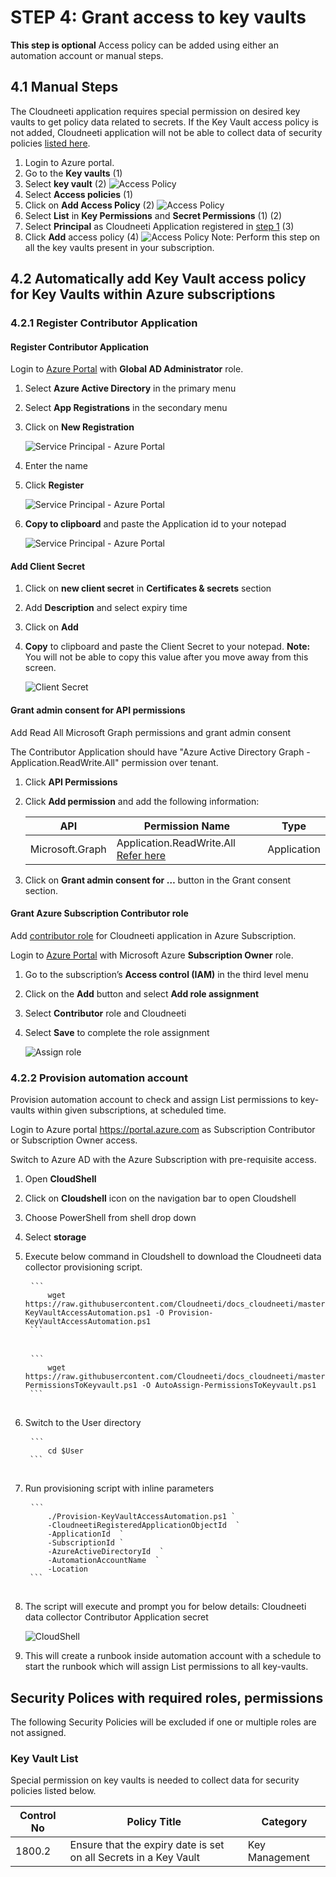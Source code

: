 # STEP 4: Grant access to key vaults
**This step is optional** 
Access policy can be added using either an automation account or manual steps.  

## 4.1 Manual Steps

The Cloudneeti application requires special permission on desired key vaults to get policy data related to secrets. 
If the Key Vault access policy is not added, Cloudneeti application will not be able to collect data of security policies [listed here](.././grantAccessToKeyVaults/#key-vault-list).

1.	Login to Azure portal.
2.	Go to the **Key vaults** (1)
3.	Select **key vault** (2)
    ![Access Policy](.././images/azureSubscriptions/Add_KeyVault_Access.png#thumbnail)
4.	Select **Access policies** (1)
5.	Click on **Add Access Policy** (2)
    ![Access Policy](.././images/azureSubscriptions/Add_Access_Policy.png#thumbnail)
6.	Select **List** in **Key Permissions** and **Secret Permissions** (1) (2)
7.	Select **Principal** as Cloudneeti Application registered in [step 1](.././azureSubscriptions/#step-1-register-cloudneeti-application) (3)
8.	Click **Add** access policy (4)
   ![Access Policy](.././images/azureSubscriptions/Select_Permission.png#thumbnail)
Note: Perform this step on all the key vaults present in your subscription.



## 4.2 Automatically add Key Vault access policy for Key Vaults within Azure subscriptions

### 4.2.1 Register Contributor Application 

#### Register Contributor Application
Login to [Azure Portal](https://portal.azure.com/) with **Global AD
Administrator** role.

1.  Select **Azure Active Directory** in the primary menu

2.  Select **App Registrations** in the secondary menu

3.  Click on **New Registration**

    ![Service Principal - Azure Portal](.././images/azureSubscriptions/AzureManual_AddSP.png#thumbnail)

4. Enter the name
5. Click **Register**     
    
     ![Service Principal - Azure Portal](.././images/azureSubscriptions/Keyvault_Register.png#thumbnail)

6.	**Copy to clipboard** and paste the Application id to your notepad

    ![Service Principal - Azure Portal](.././images/azureSubscriptions/Keyvault_AppId.png#thumbnail)

#### Add Client Secret

1.	Click on **new client secret** in **Certificates & secrets** section
2.	Add **Description** and select expiry time 
3.	Click on **Add** 
4.	**Copy** to clipboard and paste the Client Secret to your notepad. **Note:** You will not be able to copy this value after you move away from this screen.

    ![Client Secret](.././images/azureSubscriptions/Keyvault_AppSecret.png#thumbnail)

#### Grant admin consent for API permissions

Add Read All Microsoft Graph permissions and grant admin consent

The Contributor Application should have "Azure Active Directory Graph - Application.ReadWrite.All" permission over tenant.

1. Click **API Permissions**
2. Click **Add permission** and add the following information:

    | API             | Permission Name                | Type        |
    |-----------------|--------------------------------|-------------|
    | Microsoft.Graph | Application.ReadWrite.All [Refer here](https://docs.microsoft.com/en-us/graph/permissions-reference#application-permissions-4) | Application |

3. Click on **Grant admin consent for …** button in the Grant consent section. 


#### Grant Azure Subscription Contributor role

Add [contributor role](https://docs.microsoft.com/en-us/azure/key-vault/key-vault-secure-your-key-vault#data-plane-and-access-policies) for Cloudneeti application in Azure Subscription.

Login to [Azure Portal](https://portal.azure.com/) with Microsoft Azure **Subscription Owner** role.

1.	Go to the subscription’s **Access control (IAM)** in the third level menu
2.	Click on the **Add** button and select **Add role assignment**
3.	Select **Contributor** role and Cloudneeti
4.	Select **Save** to complete the role assignment

    ![Assign role](.././images/azureSubscriptions/KeyVault_ContributorRole.png#thumbnail)

### 4.2.2 Provision automation account 
Provision automation account to check and assign List permissions to key-vaults within given subscriptions, at scheduled time.

Login to Azure portal <https://portal.azure.com> as Subscription Contributor or
Subscription Owner access.

Switch to Azure AD with the Azure Subscription with pre-requisite access.

1. Open **CloudShell**

2. Click on **Cloudshell** icon on the navigation bar to open Cloudshell

3. Choose PowerShell from shell drop down

4. Select **storage**

5. Execute below command in Cloudshell to download the Cloudneeti data
    collector provisioning script.
	<pre>
	<code>```
		wget https://raw.githubusercontent.com/Cloudneeti/docs_cloudneeti/master/scripts/Provision-KeyVaultAccessAutomation.ps1 -O Provision-KeyVaultAccessAutomation.ps1
	```</code>
	</pre>

    <pre>
	<code>```
        wget https://raw.githubusercontent.com/Cloudneeti/docs_cloudneeti/master/scripts/AutoAssign-PermissionsToKeyvault.ps1 -O AutoAssign-PermissionsToKeyvault.ps1
	```</code>
	</pre>

6. Switch to the User directory
	<pre>
	<code>```
		cd $User
	```</code>
	</pre>
7. Run provisioning script with inline parameters
	<pre>
	<code>```
		./Provision-KeyVaultAccessAutomation.ps1 `
		-CloudneetiRegisteredApplicationObjectId <Data Collector Object Id> `
		-ApplicationId  <Contributor Application Id>`
        -SubscriptionId <Azure Subscription Id where keyvaults are present>`
        -AzureActiveDirectoryId <Azure Active Directory Id> `
        -AutomationAccountName <Automation Account Name> `
        -Location <Location>
    ```</code>
	</pre>

8. The script will execute and prompt you for below details:
   Cloudneeti data collector Contributor Application secret

    ![CloudShell](.././images/azureSubscriptions/Keyvault_Cloudshell.png#thumbnail)

9. This will create a runbook inside automation account with a schedule to start the runbook which will assign List permissions to all key-vaults.

## Security Polices with required roles, permissions

The following Security Policies will be excluded if one or multiple roles are
not assigned.

### Key Vault List

Special permission on key vaults is needed to collect data for security policies
listed below.

| Control No    | Policy Title                                                      | Category       |
|---------------|------------------------------------------------------------------|----------------|
| 1800.2        | Ensure that the expiry date is set on all Secrets in a Key Vault | Key Management |


